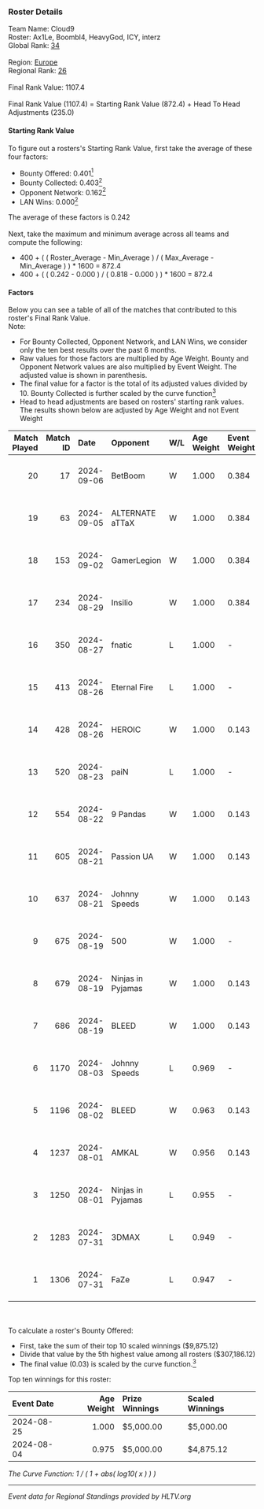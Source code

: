 ### Roster Details<br />
Team Name: Cloud9<br />
Roster: Ax1Le, Boombl4, HeavyGod, ICY, interz<br />
Global Rank: [34](../../standings_global_2024_09_07.md)<br />
<br />
Region: [Europe]( ../../standings_europe_2024_09_07.md)<br />
Regional Rank: [26]( ../../standings_europe_2024_09_07.md)<br />
<br />
Final Rank Value:  1107.4<br />
<br />
Final Rank Value (1107.4) = Starting Rank Value (872.4) + Head To Head Adjustments (235.0)<br />

#### Starting Rank Value<br />
To figure out a rosters's Starting Rank Value, first take the average of these four factors:<br />
- Bounty Offered: 0.401[<sup>1</sup>](#table2)
- Bounty Collected: 0.403[<sup>2</sup>](#table1)
- Opponent Network: 0.162[<sup>2</sup>](#table1)
- LAN Wins: 0.000[<sup>2</sup>](#table1)

The average of these factors is 0.242<br />
<br />
Next, take the maximum and minimum average across all teams and compute the following:<br />
- 400 + ( ( Roster_Average - Min_Average ) / ( Max_Average - Min_Average ) ) * 1600 = 872.4
- 400 + ( ( 0.242 - 0.000 ) / ( 0.818 - 0.000 ) ) * 1600 = 872.4


#### Factors<br />
Below you can see a table of all of the matches that contributed to this roster's Final Rank Value.<br />
Note:<br />

- For Bounty Collected, Opponent Network, and LAN Wins, we consider only the ten best results over the past 6 months.
- Raw values for those factors are multiplied by Age Weight. Bounty and Opponent Network values are also multiplied by Event Weight. The adjusted value is shown in parenthesis.
- The final value for a factor is the total of its adjusted values divided by 10. Bounty Collected is further scaled by the curve function[<sup>3</sup>](#curveFunction)
- Head to head adjustments are based on rosters' starting rank values. The results shown below are adjusted by Age Weight and not Event Weight
<span id="table1"></span><br />


| Match Played | Match ID | Date       | Opponent          | W/L | Age Weight | Event Weight | Bounty Collected | Opponent Network | LAN Wins  | H2H Adj. | Roster                                |
| -: | -: | :- | :- | :- | :- | :- | :- | :- | :- | -: | :- |
|           20 |       17 | 2024-09-06 | BetBoom           | W   | 1.000      | 0.384        | 0.230 (0.088)    | 0.554 (0.213)    | 0 (0.000) |    22.80 | Ax1Le, Boombl4, HeavyGod, ICY, interz |
|           19 |       63 | 2024-09-05 | ALTERNATE aTTaX   | W   | 1.000      | 0.384        | 0.101 (0.039)    | 0.862 (0.331)    | 0 (0.000) |    10.44 | Ax1Le, Boombl4, HeavyGod, ICY, interz |
|           18 |      153 | 2024-09-02 | GamerLegion       | W   | 1.000      | 0.384        | 0.162 (0.062)    | 0.579 (0.223)    | 0 (0.000) |    16.15 | Ax1Le, Boombl4, HeavyGod, ICY, interz |
|           17 |      234 | 2024-08-29 | Insilio           | W   | 1.000      | 0.384        | -                | 0.637 (0.245)    | 0 (0.000) |     9.40 | Ax1Le, Boombl4, HeavyGod, ICY, interz |
|           16 |      350 | 2024-08-27 | fnatic            | L   | 1.000      | -            | -                | -                | -         |    -5.77 | Ax1Le, Boombl4, HeavyGod, ICY, interz |
|           15 |      413 | 2024-08-26 | Eternal Fire      | L   | 1.000      | -            | -                | -                | -         |    -0.65 | Ax1Le, Boombl4, HeavyGod, ICY, interz |
|           14 |      428 | 2024-08-26 | HEROIC            | W   | 1.000      | 0.143        | 0.206 (0.029)    | -                | 0 (0.000) |    26.70 | Ax1Le, Boombl4, HeavyGod, ICY, interz |
|           13 |      520 | 2024-08-23 | paiN              | L   | 1.000      | -            | -                | -                | -         |    -1.45 | Ax1Le, Boombl4, HeavyGod, ICY, interz |
|           12 |      554 | 2024-08-22 | 9 Pandas          | W   | 1.000      | 0.143        | -                | 0.757 (0.108)    | 0 (0.000) |    19.97 | Ax1Le, Boombl4, HeavyGod, ICY, interz |
|           11 |      605 | 2024-08-21 | Passion UA        | W   | 1.000      | 0.143        | 0.147 (0.021)    | 1.000 (0.143)    | 0 (0.000) |    19.45 | Ax1Le, Boombl4, HeavyGod, ICY, interz |
|           10 |      637 | 2024-08-21 | Johnny Speeds     | W   | 1.000      | 0.143        | 0.103 (0.015)    | 0.989 (0.141)    | 0 (0.000) |    20.98 | Ax1Le, Boombl4, HeavyGod, ICY, interz |
|            9 |      675 | 2024-08-19 | 500               | W   | 1.000      | -            | -                | -                | 0 (0.000) |     2.81 | Ax1Le, Boombl4, HeavyGod, ICY, interz |
|            8 |      679 | 2024-08-19 | Ninjas in Pyjamas | W   | 1.000      | 0.143        | 0.210 (0.030)    | 0.444 (0.063)    | 0 (0.000) |    29.45 | Ax1Le, Boombl4, HeavyGod, ICY, interz |
|            7 |      686 | 2024-08-19 | BLEED             | W   | 1.000      | 0.143        | 0.095 (0.014)    | 0.558 (0.080)    | -         |    23.26 | Ax1Le, Boombl4, HeavyGod, ICY, interz |
|            6 |     1170 | 2024-08-03 | Johnny Speeds     | L   | 0.969      | -            | -                | -                | -         |    -6.12 | Ax1Le, Boombl4, HeavyGod, ICY, interz |
|            5 |     1196 | 2024-08-02 | BLEED             | W   | 0.963      | 0.143        | 0.095 (0.013)    | 0.558 (0.077)    | -         |    25.71 | Ax1Le, Boombl4, HeavyGod, ICY, interz |
|            4 |     1237 | 2024-08-01 | AMKAL             | W   | 0.956      | 0.143        | 0.123 (0.017)    | -                | -         |    24.33 | Ax1Le, Boombl4, HeavyGod, ICY, interz |
|            3 |     1250 | 2024-08-01 | Ninjas in Pyjamas | L   | 0.955      | -            | -                | -                | -         |    -1.32 | Ax1Le, Boombl4, HeavyGod, ICY, interz |
|            2 |     1283 | 2024-07-31 | 3DMAX             | L   | 0.949      | -            | -                | -                | -         |    -0.96 | Ax1Le, Boombl4, HeavyGod, ICY, interz |
|            1 |     1306 | 2024-07-31 | FaZe              | L   | 0.947      | -            | -                | -                | -         |    -0.20 | Ax1Le, Boombl4, HeavyGod, ICY, interz |

<br />
<span id="table2"></span><br />
To calculate a roster's Bounty Offered:<br />

- First, take the sum of their top 10 scaled winnings ($9,875.12)
- Divide that value by the 5th highest value among all rosters ($307,186.12)
- The final value (0.03) is scaled by the curve function.[<sup>3</sup>](#curveFunction)

Top ten winnings for this roster:<br />

| Event Date | Age Weight | Prize Winnings | Scaled Winnings |
| :- | -: | :- | :- |
| 2024-08-25 |      1.000 | $5,000.00      | $5,000.00       |
| 2024-08-04 |      0.975 | $5,000.00      | $4,875.12       |


<span id="curveFunction"></span>_The Curve Function: 1 / ( 1 + abs( log10( x ) ) )_<br />

---
_Event data for Regional Standings provided by HLTV.org_<br />

